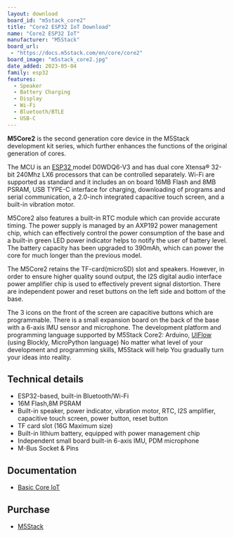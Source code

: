 ```yaml
---
layout: download
board_id: "m5stack_core2"
title: "Core2 ESP32 IoT Download"
name: "Core2 ESP32 IoT"
manufacturer: "M5Stack"
board_url:
 - "https://docs.m5stack.com/en/core/core2"
board_image: "m5stack_core2.jpg"
date_added: 2023-05-04
family: esp32
features:
  - Speaker
  - Battery Charging
  - Display
  - Wi-Fi
  - Bluetooth/BTLE
  - USB-C
---
```


**M5Core2** is the second generation core device in the M5Stack development kit series, which further enhances the functions of the original generation of cores.

The MCU is an [ESP32 ](https://en.wikipedia.org/wiki/ESP32)model D0WDQ6-V3 and has dual core Xtensa® 32-bit 240Mhz LX6 processors that can be controlled separately. Wi-Fi are supported as standard and it includes an on board 16MB Flash and 8MB PSRAM, USB TYPE-C interface for charging, downloading of programs and serial communication, a 2.0-inch integrated capacitive touch screen, and a built-in vibration motor.

M5Core2 also features a built-in RTC module which can provide accurate timing. The power supply is managed by an AXP192 power management chip, which can effectively control the power consumption of the base and a built-in green LED power indicator helps to notify the user of battery level. The battery capacity has been upgraded to 390mAh, which can power the core for much longer than the previous model.

The M5Core2 retains the TF-card(microSD) slot and speakers. However, in order to ensure higher quality sound output, the I2S digital audio interface power amplifier chip is used to effectively prevent signal distortion. There are independent power and reset buttons on the left side and bottom of the base.

The 3 icons on the front of the screen are capacitive buttons which are programmable. There is a small expansion board on the back of the base with a 6-axis IMU sensor and microphone. The development platform and programming language supported by M5Stack Core2: Arduino, [UIFlow ](http://flow.m5stack.com/)(using Blockly, MicroPython language) No matter what level of your development and programming skills, M5Stack will help You gradually turn your ideas into reality.

## Technical details

- ESP32-based, built-in Bluetooth/Wi-Fi
- 16M Flash,8M PSRAM
- Built-in speaker, power indicator, vibration motor, RTC, I2S amplifier, capacitive touch screen, power button, reset button
- TF card slot (16G Maximum size)
- Built-in lithium battery, equipped with power management chip
- Independent small board built-in 6-axis IMU, PDM microphone
- M-Bus Socket & Pins

## Documentation

* [Basic Core IoT](https://docs.m5stack.com/en/core/core2)

## Purchase

* [M5Stack](https://shop.m5stack.com/products/m5stack-core2-esp32-iot-development-kit)